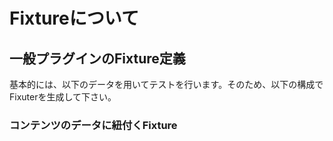 # Fixtureについて

## 一般プラグインのFixture定義

基本的には、以下のデータを用いてテストを行います。そのため、以下の構成でFixuterを生成して下さい。

### コンテンツのデータに紐付くFixture
